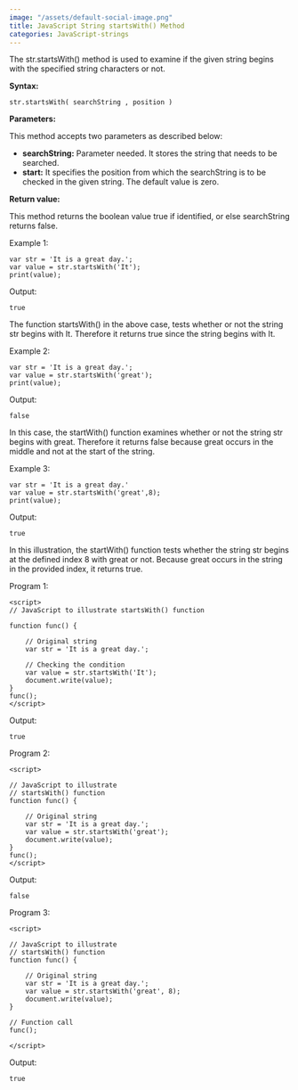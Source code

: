 ```yaml
---
image: "/assets/default-social-image.png"
title: JavaScript String startsWith() Method
categories: JavaScript-strings
---
```


The str.startsWith() method is used to examine if the given string begins with the specified string characters or not.

**Syntax:**

`str.startsWith( searchString , position )`

**Parameters:**

This method accepts two parameters as described below:

* **searchString:** Parameter needed. It stores the string that needs to be searched.
* **start:** It specifies the position from which the searchString is to be checked in the given string. The default value is zero.

**Return value:**

This method returns the boolean value true if identified, or else searchString returns false.

Example 1:

```
var str = 'It is a great day.';
var value = str.startsWith('It'); 
print(value);
```

Output:

`true`

The function startsWith() in the above case, tests whether or not the string str begins with It. Therefore it returns true since the string begins with It.

Example 2:

```
var str = 'It is a great day.';
var value = str.startsWith('great');
print(value);
```

Output:

`false`

In this case, the startWith() function examines whether or not the string str begins with great. Therefore it returns false because great occurs in the middle and not at the start of the string.

Example 3:

```
var str = 'It is a great day.'
var value = str.startsWith('great',8);
print(value);
```

Output:

`true`

In this illustration, the startWith() function tests whether the string str begins at the defined index 8 with great or not. Because great occurs in the string in the provided index, it returns true.

Program 1:

```
<script> 
// JavaScript to illustrate startsWith() function 
  
function func() { 
       
    // Original string 
    var str = 'It is a great day.'; 
      
    // Checking the condition 
    var value = str.startsWith('It');  
    document.write(value); 
} 
func(); 
</script> 
```

Output:

`true`

Program 2:

```
<script> 
  
// JavaScript to illustrate  
// startsWith() function 
function func() { 
      
    // Original string 
    var str = 'It is a great day.'; 
    var value = str.startsWith('great'); 
    document.write(value); 
} 
func(); 
</script> 
```

Output:

`false`

Program 3:

```
<script> 
  
// JavaScript to illustrate 
// startsWith() function 
function func() { 
       
    // Original string 
    var str = 'It is a great day.'; 
    var value = str.startsWith('great', 8); 
    document.write(value); 
} 
  
// Function call 
func(); 
  
</script> 
```

Output:

`true`